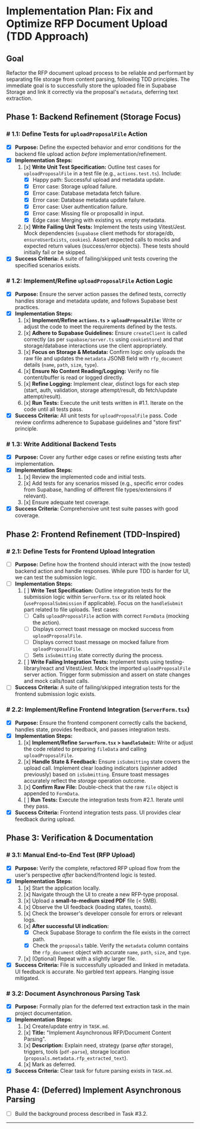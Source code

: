 # Implementation Plan: Fix and Optimize RFP Document Upload (TDD Approach)

## Goal

Refactor the RFP document upload process to be reliable and performant by separating file storage from content parsing, following TDD principles. The immediate goal is to successfully store the uploaded file in Supabase Storage and link it correctly via the proposal's `metadata`, deferring text extraction.

## Phase 1: Backend Refinement (Storage Focus)

### # 1.1: Define Tests for `uploadProposalFile` Action

- [x] **Purpose:** Define the expected behavior and error conditions for the backend file upload action _before_ implementation/refinement.
- [x] **Implementation Steps:**
  1. [x] **Write Unit Test Specification:** Outline test cases for `uploadProposalFile` in a test file (e.g., `actions.test.ts`). Include:
     - [x] Happy path: Successful upload and metadata update.
     - [x] Error case: Storage upload failure.
     - [x] Error case: Database metadata fetch failure.
     - [x] Error case: Database metadata update failure.
     - [x] Error case: User authentication failure.
     - [x] Error case: Missing file or proposalId in input.
     - [x] Edge case: Merging with existing vs. empty metadata.
  2. [x] **Write Failing Unit Tests:** Implement the tests using Vitest/Jest. Mock dependencies (`supabase` client methods for storage/db, `ensureUserExists`, `cookies`). Assert expected calls to mocks and expected return values (success/error objects). These tests should initially fail or be skipped.
- [x] **Success Criteria:** A suite of failing/skipped unit tests covering the specified scenarios exists.

### # 1.2: Implement/Refine `uploadProposalFile` Action Logic

- [x] **Purpose:** Ensure the server action passes the defined tests, correctly handles storage and metadata update, and follows Supabase best practices.
- [x] **Implementation Steps:**
  1. [x] **Implement/Refine `actions.ts` > `uploadProposalFile`:** Write or adjust the code to meet the requirements defined by the tests.
  2. [x] **Adhere to Supabase Guidelines:** Ensure `createClient` is called correctly (as per `supabase/server.ts` using `cookieStore`) and that storage/database interactions use the client appropriately.
  3. [x] **Focus on Storage & Metadata:** Confirm logic only uploads the raw file and updates the `metadata` JSONB field with `rfp_document` details (`name`, `path`, `size`, `type`).
  4. [x] **Ensure No Content Reading/Logging:** Verify no file content/buffer is read or logged directly.
  5. [x] **Refine Logging:** Implement clear, distinct logs for each step (start, auth, validation, storage attempt/result, db fetch/update attempt/result).
  6. [x] **Run Tests:** Execute the unit tests written in #1.1. Iterate on the code until all tests pass.
- [x] **Success Criteria:** All unit tests for `uploadProposalFile` pass. Code review confirms adherence to Supabase guidelines and "store first" principle.

### # 1.3: Write Additional Backend Tests

- [x] **Purpose:** Cover any further edge cases or refine existing tests after implementation.
- [x] **Implementation Steps:**
  1. [x] Review the implemented code and initial tests.
  2. [x] Add tests for any scenarios missed (e.g., specific error codes from Supabase, handling of different file types/extensions if relevant).
  3. [x] Ensure adequate test coverage.
- [x] **Success Criteria:** Comprehensive unit test suite passes with good coverage.

## Phase 2: Frontend Refinement (TDD-Inspired)

### # 2.1: Define Tests for Frontend Upload Integration

- [ ] **Purpose:** Define how the frontend should interact with the (now tested) backend action and handle responses. While pure TDD is harder for UI, we can test the submission logic.
- [ ] **Implementation Steps:**
  1. [ ] **Write Test Specification:** Outline integration tests for the submission logic within `ServerForm.tsx` or its related hook (`useProposalSubmission` if applicable). Focus on the `handleSubmit` part related to file uploads. Test cases:
     - [ ] Calls `uploadProposalFile` action with correct `FormData` (mocking the action).
     - [ ] Displays correct toast message on mocked success from `uploadProposalFile`.
     - [ ] Displays correct toast message on mocked failure from `uploadProposalFile`.
     - [ ] Sets `isSubmitting` state correctly during the process.
  2. [ ] **Write Failing Integration Tests:** Implement tests using testing-library/react and Vitest/Jest. Mock the imported `uploadProposalFile` server action. Trigger form submission and assert on state changes and mock calls/toast calls.
- [ ] **Success Criteria:** A suite of failing/skipped integration tests for the frontend submission logic exists.

### # 2.2: Implement/Refine Frontend Integration (`ServerForm.tsx`)

- [x] **Purpose:** Ensure the frontend component correctly calls the backend, handles state, provides feedback, and passes integration tests.
- [x] **Implementation Steps:**
  1. [x] **Implement/Refine `ServerForm.tsx` > `handleSubmit`:** Write or adjust the code related to preparing `fileData` and calling `uploadProposalFile`.
  2. [x] **Handle State & Feedback:** Ensure `isSubmitting` state covers the upload call. Implement clear loading indicators (spinner added previously) based on `isSubmitting`. Ensure toast messages accurately reflect the _storage_ operation outcome.
  3. [x] **Confirm Raw File:** Double-check that the raw `file` object is appended to `FormData`.
  4. [ ] **Run Tests:** Execute the integration tests from #2.1. Iterate until they pass.
- [x] **Success Criteria:** Frontend integration tests pass. UI provides clear feedback during upload.

## Phase 3: Verification & Documentation

### # 3.1: Manual End-to-End Test (RFP Upload)

- [x] **Purpose:** Verify the complete, refactored RFP upload flow from the user's perspective _after_ backend/frontend logic is tested.
- [x] **Implementation Steps:**
  1. [x] Start the application locally.
  2. [x] Navigate through the UI to create a new RFP-type proposal.
  3. [x] Upload a **small-to-medium sized PDF** file (< 5MB).
  4. [x] Observe the UI feedback (loading states, toasts).
  5. [x] Check the browser's developer console for errors or relevant logs.
  6. [x] **After successful UI indication:**
     - [x] Check Supabase Storage to confirm the file exists in the correct path.
     - [x] Check the `proposals` table. Verify the `metadata` column contains the `rfp_document` object with accurate `name`, `path`, `size`, and `type`.
  7. [x] (Optional) Repeat with a slightly larger file.
- [x] **Success Criteria:** File is successfully uploaded and linked in metadata. UI feedback is accurate. No garbled text appears. Hanging issue mitigated.

### # 3.2: Document Asynchronous Parsing Task

- [x] **Purpose:** Formally plan for the deferred text extraction task in the main project documentation.
- [x] **Implementation Steps:**
  1. [x] Create/update entry in `TASK.md`.
  2. [x] **Title:** "Implement Asynchronous RFP/Document Content Parsing".
  3. [x] **Description:** Explain need, strategy (parse _after_ storage), triggers, tools (`pdf-parse`), storage location (`proposals.metadata.rfp_extracted_text`).
  4. [x] Mark as deferred.
- [x] **Success Criteria:** Clear task for future parsing exists in `TASK.md`.

## Phase 4: (Deferred) Implement Asynchronous Parsing

- [ ] Build the background process described in Task #3.2.

---

